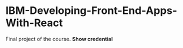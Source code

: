# IBM-Developing-Front-End-Apps-With-React
Final project of the course.
<strong>Show credential </strong>

